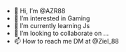- 👋 Hi, I’m @AZR88
- 👀 I’m interested in Gaming
- 🌱 I’m currently learning Js
- 💞️ I’m looking to collaborate on ...
- 📫 How to reach me DM at @Ziel_88

<!---
AZR88/AZR88 is a ✨ special ✨ repository because its `README.md` (this file) appears on your GitHub profile.
You can click the Preview link to take a look at your changes.
--->

